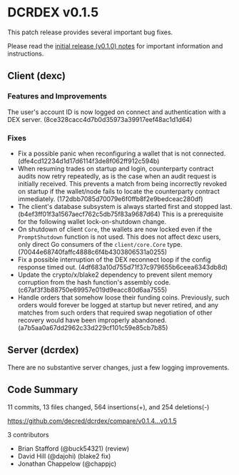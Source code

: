 # DCRDEX v0.1.5

This patch release provides several important bug fixes.

Please read the [initial release (v0.1.0) notes](https://github.com/decred/dcrdex/releases/tag/release-v0.1.0) for important information and instructions.

## Client (dexc)

### Features and Improvements

The user's account ID is now logged on connect and authentication with a DEX server. (8ce328cacc4d7b0d35973a39917eef48ac1d1d64)

### Fixes

- Fix a possible panic when reconfiguring a wallet that is not connected. (dfe4cd12234d1d17d6114f3de8f062ff912c594b)
- When resuming trades on startup and login, counterparty contract audits now retry repeatedly, as is the case when an audit request is initially received.  This prevents a match from being incorrectly revoked on startup if the wallet/node fails to locate the counterparty contract immediately. (172dbb7085d70079e6f0ffb8f2e9bedceac280df)
- The client's database subsystem is always started first and stopped last.  (b4ef3ff01f3a1567aecf762c5db75f83a9687d64) This is a prerequisite for the following wallet lock-on-shutdown change.
- On shutdown of client `Core`, the wallets are now locked even if the `PromptShutdown` function is not used.  This does not affect dexc users, only direct Go consumers of the `client/core.Core` type. (70044e68740faffc4888c6f4b4303806531a0255) 
- Fix a possible interruption of the DEX reconnect loop if the config response timed out. (4df683a10d755d71f37c979655b6ceea6343db8d)
- Update the crypto/x/blake2 dependency to prevent silent memory corruption from the hash function's assembly code. (c67af3f3b88750e69957e019d9eacc80d6aa7555)
- Handle orders that somehow loose their funding coins.  Previously, such orders would forever be logged at startup but never retired, and any matches from such orders that required swap negotiation of other recovery would have been improperly abandoned. (a7b5aa0a67dd2962c33d229cf101c59e85cb7b85)

## Server (dcrdex)

There are no substantive server changes, just a few logging improvements.

## Code Summary

11 commits, 13 files changed, 564 insertions(+), and 254 deletions(-)

https://github.com/decred/dcrdex/compare/v0.1.4...v0.1.5

3 contributors

- Brian Stafford (@buck54321) (review)
- David Hill (@dajohi) (blake2 fix)
- Jonathan Chappelow (@chappjc)

